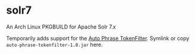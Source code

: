 # solr7
An Arch Linux PKGBUILD for Apache Solr 7.x

Temporarily adds support for the [Auto Phrase TokenFilter](https://github.com/kerberizer/auto-phrase-tokenfilter). Symlink or copy `auto-phrase-tokenfilter-1.0.jar` here.
